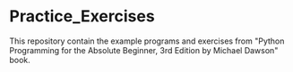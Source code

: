 # Practice_Exercises
This repository contain the example programs and exercises from "Python Programming for the Absolute Beginner, 3rd Edition by Michael Dawson" book.

